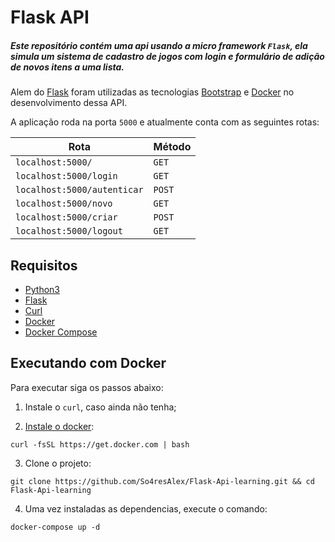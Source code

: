 # Flask API
##### Este repositório contém uma api usando a micro framework ``Flask``, ela simula um sistema de cadastro de jogos com login e formulário de adição de novos itens a uma lista.

Alem do [Flask](https://flask.palletsprojects.com/en/2.2.x/) foram utilizadas as tecnologias [Bootstrap](https://getbootstrap.com/) e [Docker](https://www.docker.com/) no desenvolvimento dessa API. 

A aplicação roda na porta ``5000`` e atualmente conta com as seguintes rotas:

Rota   | Método
--------- | ------
``localhost:5000/`` | ``GET``
``localhost:5000/login`` | ``GET``
``localhost:5000/autenticar`` | ``POST``
``localhost:5000/novo`` | ``GET``
``localhost:5000/criar`` | ``POST``
``localhost:5000/logout``| ``GET``

## Requisitos 
- [Python3](https://www.python.org/downloads/)
- [Flask](https://flask.palletsprojects.com/en/2.2.x/)
- [Curl](https://www.cyberciti.biz/faq/how-to-install-curl-command-on-a-ubuntu-linux/)
- [Docker](https://docs.docker.com/get-docker/)
- [Docker Compose](https://docs.docker.com/compose/install/)

## Executando com Docker

Para executar siga os passos abaixo:  

1. Instale o ``curl``, caso ainda não tenha;  

2. [Instale o docker](https://www.youtube.com/watch?v=4XwzR9vXT5s):  
```
curl -fsSL https://get.docker.com | bash 
```

3. Clone o projeto:  
```
git clone https://github.com/So4resAlex/Flask-Api-learning.git && cd Flask-Api-learning
```

4. Uma vez instaladas as dependencias, execute o comando:
```
docker-compose up -d 
```


